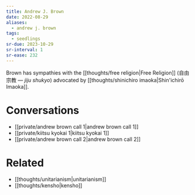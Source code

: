 ```yaml
---
title: Andrew J. Brown
date: 2022-08-29
aliases:
  - andrew j. brown
tags:
  - seedlings
sr-due: 2023-10-29
sr-interval: 1
sr-ease: 232
---
```

Brown has sympathies with the [[thoughts/free religion|Free Religion]] (自由宗教 — _jiju shukyo_) advocated by [[thoughts/shinichiro imaoka|Shin'ichirō Imaoka]].

# Conversations

- [[private/andrew brown call 1|andrew brown call 1]]
- [[private/kiitsu kyokai 1|kiitsu kyokai 1]]
- [[private/andrew brown call 2|andrew brown call 2]]

# Related

- [[thoughts/unitarianism|unitarianism]]
- [[thoughts/kensho|kensho]]